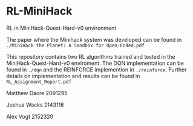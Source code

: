 # RL-MiniHack
RL in MiniHack-Quest-Hard-v0 environment

The paper where the Minihack system was developed can be found in `./MiniHack the Planet: A Sandbox for Open-Ended.pdf`

This repository contains two RL algorithms trained and tested in the MiniHack-Quest-Hard-v0 enviroment. The DQN implementation can be found in `./dqn` and the REINFORCE implemention in `./reinforce`. Further details on implementation and results can be found in `RL_Assignment_Report.pdf`

Matthew Dacre 2091295

Joshua Wacks 2143116

Alex Vogt 2152320
